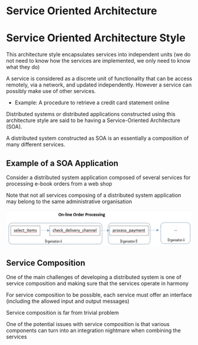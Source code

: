 # Service Oriented Architecture

# Service Oriented Architecture Style

This architecture style encapsulates services into independent units (we do not need to know how the services are implemented, we only need to know what they do)

A service is considered as a discrete unit of functionality that can be access remotely, via a network, and updated independently. However a service can possibly make use of other services.

- Example: A procedure to retrieve a credit card statement online

Distributed systems or distributed applications constructed using this architecture style are said to be having a Service-Oriented Architecture (SOA).

A distributed system constructed as SOA is an essentially a composition of many different services.

## Example of a SOA Application

Consider a distributed system application composed of several services for processing e-book orders from a web shop

Note that not all services composing of a distributed system application may belong to the same administrative organisation

![Untitled](Service%20Oriented%20Architecture%20ebccabe3cf1941969e288928d2394110/Untitled.png)

## Service Composition

One of the main challenges of developing a distributed system is one of service composition and making sure that the services operate in harmony

For service composition to be possible, each service must offer an interface (including the allowed input and output messages)

Service composition is far from trivial problem

One of the potential issues with service composition is that various components can turn into an integration nightmare when combining the services